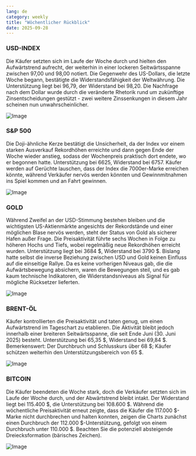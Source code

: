 ```yaml
---
lang: de
category: weekly
title: "Wöchentlicher Rückblick"
date: 2025-09-28
---
```


### USD-INDEX

Die Käufer setzten sich im Laufe der Woche durch und hielten den Aufwärtstrend aufrecht, der weiterhin in einer lockeren Seitwärtsspanne zwischen 97,00 und 98,00 notiert. Die Gegenwehr des US-Dollars, die letzte Woche begann, bestätigte die Widerstandsfähigkeit der Weltwährung. Die Unterstützung liegt bei 96,79, der Widerstand bei 98,20. Die Nachfrage nach dem Dollar wurde durch die veränderte Rhetorik rund um zukünftige Zinsentscheidungen gestützt - zwei weitere Zinssenkungen in diesem Jahr scheinen nun unwahrscheinlicher.

![Image](https://markleighedu.github.io/img/Sep-2025/28-Sep-2025/usdindex.jpg)

### S&P 500

Die Doji-ähnliche Kerze bestätigt die Unsicherheit, da der Index vor einem starken Ausverkauf Rekordhöhen erreichte und dann gegen Ende der Woche wieder anstieg, sodass der Wochenpreis praktisch dort endete, wo er begonnen hatte. Unterstützung bei 6625, Widerstand bei 6757. Käufer werden auf Gerüchte lauschen, dass der Index die 7000er-Marke erreichen könnte, während Verkäufer nervös werden könnten und Gewinnmitnahmen ins Spiel kommen und an Fahrt gewinnen.

![Image](https://markleighedu.github.io/img/Sep-2025/28-Sep-2025/sp500.jpg)

### GOLD

Während Zweifel an der USD-Stimmung bestehen bleiben und die wichtigsten US-Aktienmärkte angesichts der Rekordstände und einer möglichen Blase nervös werden, steht der Status von Gold als sicherer Hafen außer Frage. Die Preisaktivität führte sechs Wochen in Folge zu höheren Hochs und Tiefs, wobei regelmäßig neue Rekordhöhen erreicht wurden. Unterstützung liegt bei 3684 $, Widerstand bei 3790 $. Bislang hatte selbst die inverse Beziehung zwischen USD und Gold keinen Einfluss auf die einseitige Rallye. Da es keine vorherigen Niveaus gab, die die Aufwärtsbewegung absichern, waren die Bewegungen steil, und es gab kaum technische Indikatoren, die Widerstandsniveaus als Signal für mögliche Rücksetzer lieferten.

![Image](https://markleighedu.github.io/img/Sep-2025/28-Sep-2025/gold.jpg)

### BRENT-ÖL

Käufer kontrollierten die Preisaktivität und taten genug, um einen Aufwärtstrend im Tageschart zu etablieren. Die Aktivität bleibt jedoch innerhalb einer breiteren Seitwärtsspanne, die seit Ende Juni (30. Juni 2025) besteht. Unterstützung bei 65,35 $, Widerstand bei 69,84 $. Bemerkenswert: Der Durchbruch und Schlusskurs über 68 $; Käufer schützen weiterhin den Unterstützungsbereich von 65 $.

![Image](https://markleighedu.github.io/img/Sep-2025/28-Sep-2025/brentoil.jpg)

### BITCOIN

Die Käufer beendeten die Woche stark, doch die Verkäufer setzten sich im Laufe der Woche durch, und der Abwärtstrend bleibt intakt. Der Widerstand liegt bei 115.400 $, die Unterstützung bei 108.600 $. Während die wöchentliche Preisaktivität erneut zeigte, dass die Käufer die 117.000 $-Marke nicht durchbrechen und halten konnten, zeigen die Charts zunächst einen Durchbruch der 112.000 $-Unterstützung, gefolgt von einem Durchbruch unter 110.000 $. Beachten Sie die potenziell absteigende Dreiecksformation (bärisches Zeichen).

![Image](https://markleighedu.github.io/img/Sep-2025/28-Sep-2025/bitcoin.jpg)

